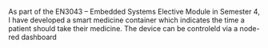 As part of the EN3043 – Embedded Systems Elective Module in Semester 4, I have developed a smart medicine container which indicates the time a patient should take their medicine. The device can be controleld via a node-red dashboard
